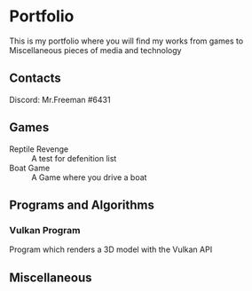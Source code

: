 # Portfolio

This is my portfolio where you will find my works from games to Miscellaneous pieces of media and technology


## Contacts
Discord: Mr.Freeman #6431

## Games


<dl>
<dt>Reptile Revenge</dt>
<dd>A test for defenition list</dd>
<dt>Boat Game</dt>
<dd>A Game where you drive a boat</dd>
</dl>


## Programs and Algorithms
### Vulkan Program
Program which renders a 3D model with the Vulkan API

## Miscellaneous


